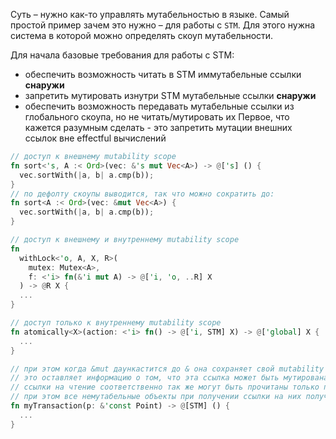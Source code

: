 Суть – нужно как-то управлять мутабельностью в языке. Самый простой пример зачем это нужно – для работы с `STM`. Для этого нужна система в которой можно определять скоуп мутабельности.

Для начала базовые требования для работы с STM:
- обеспечить возможность читать в STM иммутабельные ссылки **снаружи**
- запретить мутировать изнутри STM мутабельные ссылки **снаружи**
- обеспечить возможность передавать мутабельные ссылки из глобального скоупа, но не читать/мутировать их
Первое, что кажется разумным сделать - это запретить мутации внешних ссылок вне effectful вычислений

```rust
// доступ к внешнему mutability scope
fn sort<'s, A :< Ord>(vec: &'s mut Vec<A>) -> @['s] () {
  vec.sortWith(|a, b| a.cmp(b));
}
// по дефолту скоупы выводится, так что можно сократить до:
fn sort<A :< Ord>(vec: &mut Vec<A>) {
  vec.sortWith(|a, b| a.cmp(b));
}

// доступ к внешнему и внутреннему mutability scope
fn
  withLock<'o, A, X, R>(
    mutex: Mutex<A>,
    f: <'i> fn(&'i mut A) -> @['i, 'o, ..R] X
  ) -> @R X {
  ...
}

// доступ только к внутреннему mutability scope
fn atomically<X>(action: <'i> fn() -> @['i, STM] X) -> @['global] X {
  ...
}

// при этом когда &mut даункастится до & она сохраняет свой mutability scope,
// это оставляет информацию о том, что эта ссылка может быть мутирована где-то в другом скоупе.
// ссылки на чтение соответственно так же могут быть прочитаны только при из своего scope.
// при этом все немутабельные объекты при получении ссылки на них получают const scope
fn myTransaction(p: &'const Point) -> @[STM] () {
  ...
}
```

